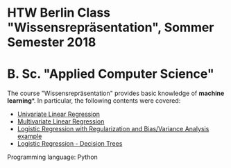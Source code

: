 # HTW Berlin Class "Wissensrepräsentation", Sommer Semester 2018
# B. Sc. "Applied Computer Science"


The course "Wissensrepräsentation" provides basic knowledge of **machine learning***. In particular, the following contents were covered:
- [Univariate Linear Regression](https://github.com/dltcls/wissenrepr-sentation_machine-learning_htw/blob/master/Beleg1_Univariate-lineare-Regression.ipynb)
- [Multivariate Linear Regression](https://github.com/dltcls/wissenrepr-sentation_machine-learning_htw/blob/master/Beleg2_MultivariateLineareRegression_FINAL.ipynb)
- [Logistic Regression with Regularization and Bias/Variance Analysis example](https://github.com/dltcls/wissenrepr-sentation_machine-learning_htw/blob/master/Beleg3_logistische_Regression_FINAL.ipynb)
- [Logistic Regression - Decision Trees](https://github.com/dltcls/wissenrepr-sentation_machine-learning_htw/blob/master/Beleg4_decision-trees_Titanic_dataset-FINAL.ipynb)

Programming language: Python
